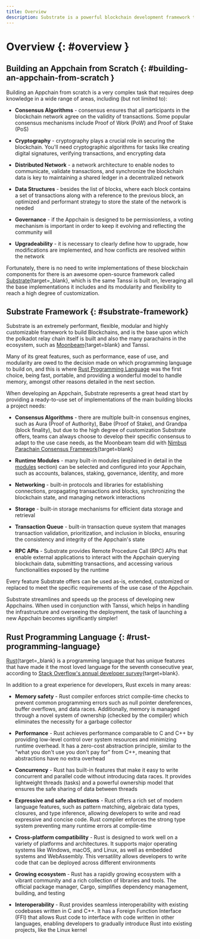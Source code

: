 ```yaml
---
title: Overview
description: Substrate is a powerful blockchain development framework that provides many ready-to-use functionalities allowing product teams to quickly and easily build Appchains.
---
```


# Overview {: #overview } 

## Building an Appchain from Scratch {: #building-an-appchain-from-scratch } 

Building an Appchain from scratch is a very complex task that requires deep knowledge in a wide range of areas, including (but not limited to):

- **Consensus Algorithms** - consensus ensures that all participants in the blockchain network agree on the validity of transactions. Some popular consensus mechanisms include Proof of Work (PoW) and Proof of Stake (PoS)

- **Cryptography** - cryptography plays a crucial role in securing the blockchain. You'll need cryptographic algorithms for tasks like creating digital signatures, verifying transactions, and encrypting data

- **Distributed Network** - a network architecture to enable nodes to communicate, validate transactions, and synchronize the blockchain data is key to maintaining a shared ledger in a decentralized network

- **Data Structures** - besides the list of blocks, where each block contains a set of transactions along with a reference to the previous block, an optimized and performant strategy to store the state of the network is needed

- **Governance** - if the Appchain is designed to be permissionless, a voting mechanism is important in order to keep it evolving and reflecting the community will

- **Upgradeability** - it is necessary to clearly define how to upgrade, how modifications are implemented, and how conflicts are resolved within the network

Fortunately, there is no need to write implementations of these blockchain components for there is an awesome open-source framework called [Substrate](https://substrate.io/){target=_blank}, which is the same Tanssi is built on, leveraging all the base implementations it includes and its modularity and flexibility to reach a high degree of customization.

## Substrate Framework {: #substrate-framework}

Substrate is an extremely performant, flexible, modular and highly customizable framework to build Blockchains, and is the base upon which the polkadot relay chain itself is built and also the many parachains in the ecosystem, such as [Moonbeam](https://moonbeam.network){target=blank} and Tanssi. 

Many of its great features, such as performance, ease of use, and modularity are owed to the decision made on which programming language to build on, and this is where [Rust Programming Language](#rust-programming-language) was the first choice, being fast, portable, and providing a wonderful model to handle memory, amongst other reasons detailed in the next section.

When developing an Appchain, Substrate represents a great head start by providing a ready-to-use set of implementations of the main building blocks a project needs: 

- **Consensus Algorithms** - there are multiple built-in consensus engines, such as Aura (Proof of Authority), Babe (Proof of Stake), and Grandpa (block finality), but due to the high degree of customization Substrate offers, teams can always choose to develop their specific consensus to adapt to the use case needs, as the Moonbeam team did with [Nimbus Parachain Consensus Framework](https://docs.moonbeam.network/learn/features/consensus/){target=blank}

- **Runtime Modules** - many built-in modules (explained in detail in the [modules](/learn/framework/modules) section) can be selected and configured into your Appchain, such as accounts, balances, staking, governance, identity, and more

- **Networking** - built-in protocols and libraries for establishing connections, propagating transactions and blocks, synchronizing the blockchain state, and managing network interactions

- **Storage** - built-in storage mechanisms for efficient data storage and retrieval

- **Transaction Queue** - built-in transaction queue system that manages transaction validation, prioritization, and inclusion in blocks, ensuring the consistency and integrity of the Appchain's state

- **RPC APIs** - Substrate provides Remote Procedure Call (RPC) APIs that enable external applications to interact with the Appchain querying blockchain data, submitting transactions, and accessing various functionalities exposed by the runtime

Every feature Substrate offers can be used as-is, extended, customized or replaced to meet the specific requirements of the use case of the Appchain.

Substrate streamlines and speeds up the process of developing new Appchains. When used in conjunction with Tanssi, which helps in handling the infrastructure and overseeing the deployment, the task of launching a new Appchain becomes significantly simpler!

## Rust Programming Language {: #rust-programming-language}

[Rust](https://www.rust-lang.org){target=_blank} is a programming language that has unique features that have made it the most loved language for the seventh consecutive year, according to [Stack Overflow's annual developer survey](https://survey.stackoverflow.co/2022#section-most-loved-dreaded-and-wanted-programming-scripting-and-markup-languages){target=blank}.

In addition to a great experience for developers, Rust excels in many areas:

- **Memory safety** - Rust compiler enforces strict compile-time checks to prevent common programming errors such as null pointer dereferences, buffer overflows, and data races. Additionally, memory is managed through a novel system of ownership (checked by the compiler) which eliminates the necessity for a garbage collector

- **Performance** - Rust achieves performance comparable to C and C++ by providing low-level control over system resources and minimizing runtime overhead. It has a zero-cost abstraction principle, similar to the "what you don't use you don't pay for" from C++, meaning that abstractions have no extra overhead

- **Concurrency** - Rust has built-in features that make it easy to write concurrent and parallel code without introducing data races. It provides lightweight threads (tasks) and a powerful ownership model that ensures the safe sharing of data between threads

- **Expressive and safe abstractions** - Rust offers a rich set of modern language features, such as pattern matching, algebraic data types, closures, and type inference, allowing developers to write and read expressive and concise code. Rust compiler enforces the strong type system preventing many runtime errors at compile-time

- **Cross-platform compatibility** - Rust is designed to work well on a variety of platforms and architectures. It supports major operating systems like Windows, macOS, and Linux, as well as embedded systems and WebAssembly. This versatility allows developers to write code that can be deployed across different environments

- **Growing ecosystem** - Rust has a rapidly growing ecosystem with a vibrant community and a rich collection of libraries and tools. The official package manager, Cargo, simplifies dependency management, building, and testing

- **Interoperability** - Rust provides seamless interoperability with existing codebases written in C and C++. It has a Foreign Function Interface (FFI) that allows Rust code to interface with code written in other languages, enabling developers to gradually introduce Rust into existing projects, like the Linux kernel

